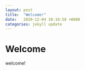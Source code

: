 ```yaml
---
layout: post
title:  "Welcome!"
date:   2020-12-04 10:16:58 +0800
categories: jekyll update
---
```

# Welcome

welcome!
